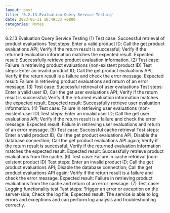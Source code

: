 ```yaml
---
layout: post
title: '6.2.13.Evaluation Query Service Testing'
date: 2023-05-11 10:49:33 +0800
categories: Notes
---
```


6.2.13.Evaluation Query Service Testing
(1) Test case: Successful retrieval of product evaluations
Test steps:
Enter a valid product ID;
Call the get product evaluations API;
Verify if the return result is successful;
Verify if the returned evaluation information matches the expected result.
Expected result: Successfully retrieve product evaluation information.
(2) Test case: Failure in retrieving product evaluations (non-existent product ID)
Test steps:
Enter an invalid product ID;
Call the get product evaluations API;
Verify if the return result is a failure and check the error message.
Expected result: Failure in retrieving product evaluations and return of an error message.
(3) Test case: Successful retrieval of user evaluations
Test steps:
Enter a valid user ID;
Call the get user evaluations API;
Verify if the return result is successful;
Verify if the returned evaluation information matches the expected result.
Expected result: Successfully retrieve user evaluation information.
(4) Test case: Failure in retrieving user evaluations (non-existent user ID)
Test steps:
Enter an invalid user ID;
Call the get user evaluations API;
Verify if the return result is a failure and check the error message.
Expected result: Failure in retrieving user evaluations and return of an error message.
(5) Test case: Successful cache retrieval
Test steps:
Enter a valid product ID;
Call the get product evaluations API;
Disable the database connection;
Call the get product evaluations API again;
Verify if the return result is successful;
Verify if the returned evaluation information matches the expected result.
Expected result: Successfully retrieve product evaluations from the cache.
(6) Test case: Failure in cache retrieval (non-existent product ID)
Test steps:
Enter an invalid product ID;
Call the get product evaluations API;
Disable the database connection;
Call the get product evaluations API again;
Verify if the return result is a failure and check the error message.
Expected result: Failure in retrieving product evaluations from the cache and return of an error message.
(7) Test case: Logging functionality test
Test steps:
Trigger an error or exception on the server-side;
Check the log file;
Expected result: The service is able to log errors and exceptions and can perform log analysis and troubleshooting correctly.
